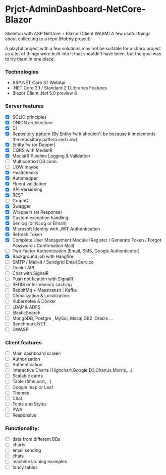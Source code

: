 # Prjct-AdminDashboard-NetCore-Blazor

Skeleton with ASP.NetCore + Blazor (Client WASM) A few useful things about collecting to a repo (Hobby project)

A playful project with a few solutions may not be suitable for a sharp project as a lot of things were built into it that shouldn't have been, but the goal was to try them in one place.

### Technologies

- ASP.NET Core 3.1 WebApi
- .NET Core 3.1 / Standard 2.1 Libraries Features
- Blazor Client .Net 5.0 preview 8

### Server features

- [x] SOLID principles
- [x] ONION architecture
- [x] DI
- [x] Repository pattern (By Entity fw it shouldn't be because it implements the repository pattern and uow)
- [x] Entity fw (or Dapper)
- [x] CQRS with MediatR
- [x] MediatR Pipeline Logging & Validation
- [ ] Multicontext DB conn.
- [ ] UOW maybe
- [x] Healtchecks
- [x] Automapper
- [x] Fluent validation
- [x] API Versioning
- [x] REST
- [ ] GraphQl
- [x] Swagger
- [x] Wrappers (at Response)
- [x] Custom exception handling
- [x] Serilog (or NLog or Elmah)
- [x] Microsoft Identity with JWT Authentication
- [x] Refresh Token
- [x] Complete User Management Module (Register / Generate Token / Forgot Password / Confirmation Mail)
- [ ] Two Factor Authentication (Email, SMS, Google Authenticator)
- [x] Background job with Hangfire
- [ ] SMTP / Mailkit / Sendgrid Email Service
- [ ] Ocelot API
- [ ] Chat with SignalR
- [ ] Push notification with SignalR
- [ ] REDIS or In-memory caching
- [ ] RabbitMq + Masstransit | Kafka
- [ ] Globalization & Localization
- [ ] Kubernetes & Docker
- [ ] LDAP & ADFS
- [ ] ElasticSearch
- [ ] MongoDB, Postgre , MySql, Mssql,DB2 ,Oracle ...
- [ ] Benchmark.NET
- [ ] OWASP

### Client features

- [ ] Main dashboard screen
- [ ] Authorization
- [ ] Authentication
- [ ] Interactive Charts (Highchart,Google,D3,ChartJs,Morris,...)
- [ ] Scalable cards
- [ ] Table (filter,sort,...)
- [ ] Google map or Leaf
- [ ] Themes
- [ ] Chat
- [ ] Fonts and Styles
- [ ] PWA
- [ ] Responsive

### Functionality:

- [ ] data from different DBs
- [ ] charts
- [ ] email sending
- [ ] chats
- [ ] machine larining examples
- [ ] fancy tables
